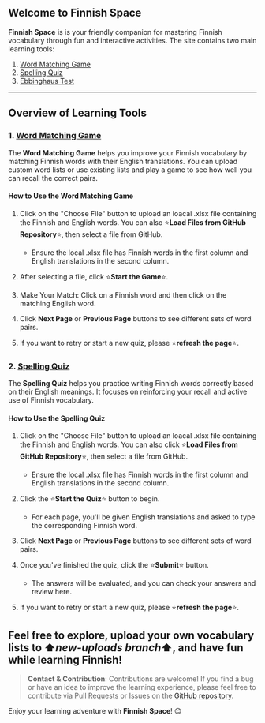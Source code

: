 ## Welcome to Finnish Space

**Finnish Space** is is your friendly companion for mastering Finnish vocabulary through fun and interactive activities. The site contains two main learning tools:

1. [Word Matching Game](https://sylviapotter.github.io/finnish-space/word_matching_game.html)
2. [Spelling Quiz](https://sylviapotter.github.io/finnish-space/finnish_spelling_quiz.html)
3. [Ebbinghaus Test](https://sylviapotter.github.io/finnish-space/ebbinghaus_test.html)

---

## Overview of Learning Tools

### 1. [Word Matching Game](https://sylviapotter.github.io/finnish-space/word_matching_game.html)

The **Word Matching Game** helps you improve your Finnish vocabulary by matching Finnish words with their English translations. You can upload custom word lists or use existing lists and play a game to see how well you can recall the correct pairs.

#### **How to Use the Word Matching Game**
1. Click on the "Choose File" button to upload an loacal .xlsx file containing the Finnish and English words. You can also ⭐**Load Files from GitHub Repository**⭐, then select a file from GitHub.
   - Ensure the local .xlsx file has Finnish words in the first column and English translations in the second column.

2. After selecting a file, click ⭐**Start the Game**⭐.

3. Make Your Match: Click on a Finnish word and then click on the matching English word.

4. Click **Next Page** or **Previous Page** buttons to see different sets of word pairs.

5. If you want to retry or start a new quiz, please ⭐**refresh the page**⭐.


### 2. [Spelling Quiz](https://sylviapotter.github.io/finnish-space/finnish_spelling_quiz.html)

The **Spelling Quiz** helps you practice writing Finnish words correctly based on their English meanings. It focuses on reinforcing your recall and active use of Finnish vocabulary.

#### **How to Use the Spelling Quiz**
1. Click on the "Choose File" button to upload an loacal .xlsx file containing the Finnish and English words. You can also click ⭐**Load Files from GitHub Repository**⭐, then select a file from GitHub.
   - Ensure the local .xlsx file has Finnish words in the first column and English translations in the second column.

2. Click the ⭐**Start the Quiz**⭐ button to begin.
   - For each page, you'll be given English translations and asked to type the corresponding Finnish word.

3. Click **Next Page** or **Previous Page** buttons to see different sets of word pairs.

3. Once you've finished the quiz, click the ⭐**Submit**⭐ button.
   - The answers will be evaluated, and you can check your answers and review here.

4. If you want to retry or start a new quiz, please ⭐**refresh the page**⭐.


## Feel free to explore, upload your own vocabulary lists to ⬆️*new-uploads branch*⬆️, and have fun while learning Finnish!



> **Contact & Contribution**: Contributions are welcome! If you find a bug or have an idea to improve the learning experience, please feel free to contribute via Pull Requests or Issues on the [GitHub repository](https://github.com/SylviaPotter/finnish-space).

Enjoy your learning adventure with **Finnish Space**! 😊

